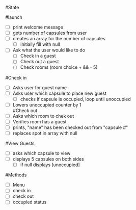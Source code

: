 #State

#launch
*[ ] print welcome message
*[ ] gets number of capsules from user
*[ ] creates an array for the number of capsules
     * [ ] initially fill with null
*[ ] Ask what the user would like to do
    *[ ] Check in a guest
    *[ ] Check out a guest
    *[ ] Check rooms (room choice + && - 5)

#Check in
*[ ] Asks user for guest name
*[ ] Asks user which capsule to place new guest
     *[ ] checks if capsule is occupied, loop until unoccupied
*[ ] Lowers unoccupied counter by 1      
#Check out
*[ ] Asks which room to chek out
*[ ] Verifies room has a guest
*[ ] prints, "name" has been checked out from "capsule #"
*[ ] replaces spot in array with null

#View Guests
*[ ] asks which capsule to view
*[ ] displays 5 capsules on both sides
     * [ ] if null displays [unoccupied]

#Methods
*[ ] Menu
*[ ] check in
*[ ] check out
*[ ] occupied status
